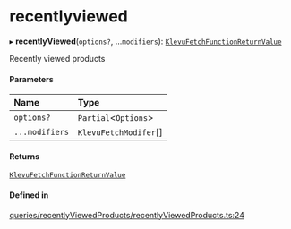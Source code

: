 # recentlyviewed
      
▸ **recentlyViewed**(`options?`, ...`modifiers`): [`KlevuFetchFunctionReturnValue`](klevufetchfunctionreturnvalue.md)

Recently viewed products

#### Parameters

| Name | Type |
| :------ | :------ |
| `options?` | `Partial`<`Options`\> |
| `...modifiers` | `KlevuFetchModifer`[] |

#### Returns

[`KlevuFetchFunctionReturnValue`](klevufetchfunctionreturnvalue.md)

#### Defined in

[queries/recentlyViewedProducts/recentlyViewedProducts.ts:24](https://github.com/klevultd/frontend-sdk/blob/4665e27/packages/klevu-core/src/queries/recentlyViewedProducts/recentlyViewedProducts.ts#L24)


